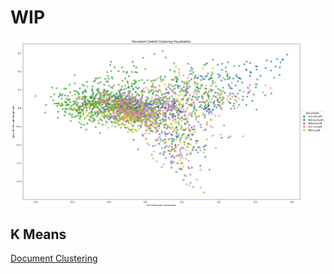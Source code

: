 # WIP

![diagram](./assets/Figure_1.png)

## K Means
[Document Clustering](https://theaisummer.com/Document_clustering/)